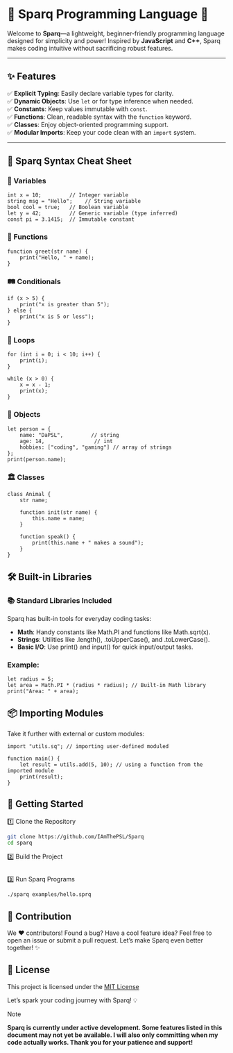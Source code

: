 # 🚀 Sparq Programming Language 🌟

Welcome to **Sparq**—a lightweight, beginner-friendly programming language designed for simplicity and power! Inspired by **JavaScript** and **C++**, Sparq makes coding intuitive without sacrificing robust features.

---

## ✨ Features
✅ **Explicit Typing**: Easily declare variable types for clarity.  
✅ **Dynamic Objects**: Use `let` or for type inference when needed.  
✅ **Constants**: Keep values immutable with `const`.  
✅ **Functions**: Clean, readable syntax with the `function` keyword.  
✅ **Classes**: Enjoy object-oriented programming support.  
✅ **Modular Imports**: Keep your code clean with an `import` system.  

---

## 🧠 Sparq Syntax Cheat Sheet

### 🔢 Variables
```sparq
int x = 10;         // Integer variable
string msg = "Hello";    // String variable
bool cool = true;   // Boolean variable
let y = 42;         // Generic variable (type inferred)
const pi = 3.1415;  // Immutable constant
```

### 🎉 Functions
```sparq
function greet(str name) {
    print("Hello, " + name);
}
```

### 🛤️ Conditionals
```sparq
if (x > 5) {
    print("x is greater than 5");
} else {
    print("x is 5 or less");
}
```

### 🔁 Loops
```sparq
for (int i = 0; i < 10; i++) {
    print(i);
}
```
```sparq
while (x > 0) {
    x = x - 1;
    print(x);
}
```

### 🧍 Objects
```sparq
let person = {
    name: "DaPSL",         // string
    age: 14,                // int
    hobbies: ["coding", "gaming"] // array of strings
};
print(person.name);
```

### 🏛️ Classes
```sparq
class Animal {
    str name;

    function init(str name) {
        this.name = name;
    }

    function speak() {
        print(this.name + " makes a sound");
    }
}
```

## 🛠️ Built-in Libraries
### 📚 Standard Libraries Included
Sparq has built-in tools for everyday coding tasks:
- **Math**: Handy constants like Math.PI and functions like Math.sqrt(x).
- **Strings**: Utilities like .length(), .toUpperCase(), and .toLowerCase().
- **Basic I/O**: Use print() and input() for quick input/output tasks.

### Example:
```sparq
let radius = 5;
let area = Math.PI * (radius * radius); // Built-in Math library
print("Area: " + area);
```

## 📦 Importing Modules
Take it further with external or custom modules:
```sparq
import "utils.sq"; // importing user-defined moduled

function main() {
    let result = utils.add(5, 10); // using a function from the imported module
    print(result);
}
```


## 🚀 Getting Started
1️⃣ Clone the Repository
```bash
git clone https://github.com/IAmThePSL/Sparq
cd sparq
```
2️⃣ Build the Project
```bash

```
3️⃣ Run Sparq Programs
```bash
./sparq examples/hello.sprq
```

## 🤝 Contribution
We ❤️ contributors!
Found a bug? Have a cool feature idea? Feel free to open an issue or submit a pull request. Let’s make Sparq even better together! ✨

## 📜 License
This project is licensed under the [MIT License](https://github.com/IAmThePSL/Sparq/blob/main/LICENSE)

Let’s spark your coding journey with Sparq! 💡


> [!NOTE]
> **Sparq is currently under active development. Some features listed in this document may not yet be available. I will also only committing when my code actually works. Thank you for your patience and support!**
